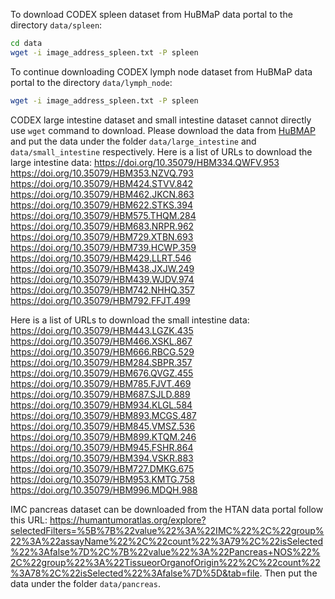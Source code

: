 To download CODEX spleen dataset from HuBMaP data portal to the directory `data/spleen`:

```bash
cd data
wget -i image_address_spleen.txt -P spleen
```

To continue downloading CODEX lymph node dataset from HuBMaP data portal to the directory `data/lymph_node`:

```bash
wget -i image_address_spleen.txt -P spleen
```

CODEX large intestine dataset and small intestine dataset cannot directly use `wget` command to download. Please download the data from [HuBMAP](https://portal.hubmapconsortium.org/) and put the data under the folder `data/large_intestine` and `data/small_intestine` respectively.
Here is a list of URLs to download the large intestine data:
https://doi.org/10.35079/HBM334.QWFV.953
https://doi.org/10.35079/HBM353.NZVQ.793
https://doi.org/10.35079/HBM424.STVV.842
https://doi.org/10.35079/HBM462.JKCN.863
https://doi.org/10.35079/HBM622.STKS.394
https://doi.org/10.35079/HBM575.THQM.284
https://doi.org/10.35079/HBM683.NRPR.962
https://doi.org/10.35079/HBM729.XTBN.693
https://doi.org/10.35079/HBM739.HCWP.359
https://doi.org/10.35079/HBM429.LLRT.546
https://doi.org/10.35079/HBM438.JXJW.249
https://doi.org/10.35079/HBM439.WJDV.974
https://doi.org/10.35079/HBM742.NHHQ.357
https://doi.org/10.35079/HBM792.FFJT.499

Here is a list of URLs to download the small intestine data:
https://doi.org/10.35079/HBM443.LGZK.435
https://doi.org/10.35079/HBM466.XSKL.867
https://doi.org/10.35079/HBM666.RBCG.529
https://doi.org/10.35079/HBM284.SBPR.357
https://doi.org/10.35079/HBM676.QVGZ.455
https://doi.org/10.35079/HBM785.FJVT.469
https://doi.org/10.35079/HBM687.SJLD.889
https://doi.org/10.35079/HBM934.KLGL.584
https://doi.org/10.35079/HBM893.MCGS.487
https://doi.org/10.35079/HBM845.VMSZ.536
https://doi.org/10.35079/HBM899.KTQM.246
https://doi.org/10.35079/HBM945.FSHR.864
https://doi.org/10.35079/HBM394.VSKR.883
https://doi.org/10.35079/HBM727.DMKG.675
https://doi.org/10.35079/HBM953.KMTG.758
https://doi.org/10.35079/HBM996.MDQH.988

IMC pancreas dataset can be downloaded from the HTAN data portal follow this URL:
https://humantumoratlas.org/explore?selectedFilters=%5B%7B%22value%22%3A%22IMC%22%2C%22group%22%3A%22assayName%22%2C%22count%22%3A79%2C%22isSelected%22%3Afalse%7D%2C%7B%22value%22%3A%22Pancreas+NOS%22%2C%22group%22%3A%22TissueorOrganofOrigin%22%2C%22count%22%3A78%2C%22isSelected%22%3Afalse%7D%5D&tab=file.
Then put the data under the folder `data/pancreas`.


